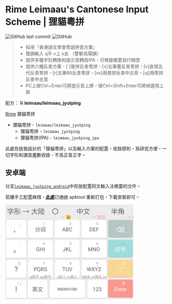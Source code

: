 <div lang="zh-HK">

# Rime Leimaau's Cantonese Input Scheme | 狸貓粵拼

![GitHub last commit](https://img.shields.io/github/last-commit/leimaau/leimaau_jyutping.svg) ![GitHub](https://img.shields.io/github/license/leimaau/leimaau_jyutping.svg)

> * 採用『香港語言學會粵語拼音方案』
> * 聲調輸入 q平 v上 x去 （雙擊爲陽調）
> * 提供多種字形轉換和提示音轉爲IPA，可根據需要自行開啓
> * 提供六種反查方案，[`]普拼反查粵拼，[x]五筆畫反查粵拼，[v]倉頡五代反查粵拼，[r]五筆86反查粵拼，[xx]用普拼反查中古音，[xj]用粵拼反查中古音
> * PC上按Ctrl+Enter可將提示音上屏，按Ctrl+Shift+Enter可將候選項上屏

配方： ℞ **leimaau/leimaau_jyutping**

[Rime](https://rime.im) 狸貓粵拼

- 狸貓粵拼 - `leimaau/leimaau_jyutping`
	- 狸貓粵拼 - `leimaau_jyutping`
	- 狸貓粵拼(IPA) - `leimaau_jyutping_ipa`

此處存放我設計的「狸貓粵拼」以及輸入方案的配置。收錄原則，爲研究方便，一切字形和讀音盡數收錄，不爲正音正字。

## 安卓端

分支[`leimaau_jyutping_android`](https://github.com/leimaau/leimaau_jyutping/tree/leimaau_jyutping_android)中存放配置同文輸入法需要的文件。

若嫌手工配置麻煩，[**此處**](https://github.com/leimaau/leimaau_jyutping/releases)已通過 apktool 重新打包，下載安裝即可。

![](./demo/RIME-GZ.jpg)

</div>